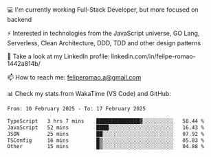 💻 I'm currently working Full-Stack Developer, but more focused on backend

⚡ Interested in technologies from the JavaScript universe, GO Lang, Serverless, Clean Architecture, DDD, TDD and other design patterns

👥 Take a look at my LinkedIn profile: linkedin.com/in/felipe-romao-1442a814b/

📫 How to reach me: feliperomao.a@gmail.com

📊 Check my stats from WakaTime (VS Code) and GitHub:

<!--START_SECTION:waka-->

```txt
From: 10 February 2025 - To: 17 February 2025

TypeScript   3 hrs 7 mins    ██████████████▓░░░░░░░░░░   58.44 %
JavaScript   52 mins         ████░░░░░░░░░░░░░░░░░░░░░   16.43 %
JSON         25 mins         ██░░░░░░░░░░░░░░░░░░░░░░░   07.92 %
TSConfig     16 mins         █▒░░░░░░░░░░░░░░░░░░░░░░░   05.03 %
Other        15 mins         █▒░░░░░░░░░░░░░░░░░░░░░░░   04.88 %
```

<!--END_SECTION:waka-->
